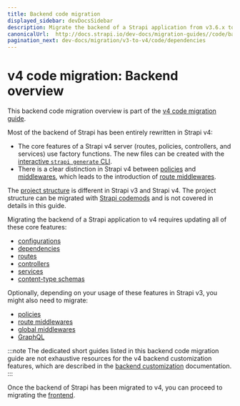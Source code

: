 ```yaml
---
title: Backend code migration
displayed_sidebar: devDocsSidebar
description: Migrate the backend of a Strapi application from v3.6.x to v4.0.x with step-by-step instructions
canonicalUrl:  http://docs.strapi.io/dev-docs/migration-guides//code/backend.html
pagination_next: dev-docs/migration/v3-to-v4/code/dependencies
---
```


# v4 code migration: Backend overview

This backend code migration overview is part of the [v4 code migration guide](/dev-docs/migration/v3-to-v4/code-migration).

Most of the backend of Strapi has been entirely rewritten in Strapi v4:

- The core features of a Strapi v4 server (routes, policies, controllers, and services) use factory functions. The new files can be created with the [interactive `strapi generate` CLI](/dev-docs/CLI#strapi-generate).
- There is a clear distinction in Strapi v4 between [policies](/dev-docs/backend-customization/policies) and [middlewares](/dev-docs/backend-customization/middlewares), which leads to the introduction of [route middlewares](/dev-docs/backend-customization/routes#middlewares).

The [project structure](/dev-docs/project-structure) is different in Strapi v3 and Strapi v4. The project structure can be migrated with [Strapi codemods](https://github.com/strapi/codemods) and is not covered in details in this guide.

Migrating the backend of a Strapi application to v4 requires updating all of these core features:

- [configurations](/dev-docs/migration/v3-to-v4/code/configuration)
- [dependencies](/dev-docs/migration/v3-to-v4/code/dependencies)
- [routes](/dev-docs/migration/v3-to-v4/code/routes)
- [controllers](/dev-docs/migration/v3-to-v4/code/controllers)
- [services](/dev-docs/migration/v3-to-v4/code/services)
- [content-type schemas](/dev-docs/migration/v3-to-v4/code/content-type-schema)

Optionally, depending on your usage of these features in Strapi v3, you might also need to migrate:

- [policies](/dev-docs/migration/v3-to-v4/code/policies)
- [route middlewares](/dev-docs/migration/v3-to-v4/code/route-middlewares)
- [global middlewares](/dev-docs/migration/v3-to-v4/code/global-middlewares)
- [GraphQL](/dev-docs/migration/v3-to-v4/code/graphql)

:::note
The dedicated short guides listed in this backend code migration guide are not exhaustive resources for the v4 backend customization features, which are described in the [backend customization](/dev-docs/backend-customization) documentation.
:::

Once the backend of Strapi has been migrated to v4, you can proceed to migrating the [frontend](/dev-docs/migration/v3-to-v4/code/frontend).
